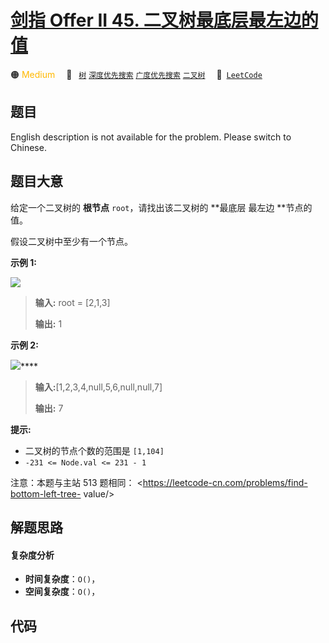 # [剑指 Offer II 45. 二叉树最底层最左边的值](https://leetcode.cn/problems/LwUNpT)

🟠 <font color=#ffb800>Medium</font>&emsp; 🔖&ensp; [`树`](/outline/tag/tree.md) [`深度优先搜索`](/outline/tag/depth-first-search.md) [`广度优先搜索`](/outline/tag/breadth-first-search.md) [`二叉树`](/outline/tag/binary-tree.md)&emsp; 🔗&ensp;[`LeetCode`](https://leetcode.cn/problems/LwUNpT)

## 题目

English description is not available for the problem. Please switch to
Chinese.


## 题目大意

给定一个二叉树的 **根节点** `root`，请找出该二叉树的 **最底层  最左边 **节点的值。

假设二叉树中至少有一个节点。



**示例 1:**

![](https://assets.leetcode.com/uploads/2020/12/14/tree1.jpg)

> 
> 
> 
> 
> 
> **输入:** root = [2,1,3]
> 
> **输出:** 1
> 
> 

**示例 2:**

![](https://assets.leetcode.com/uploads/2020/12/14/tree2.jpg)****

> 
> 
> 
> 
> 
> **输入:**[1,2,3,4,null,5,6,null,null,7]
> 
> **输出:** 7
> 
> 



**提示:**

  * 二叉树的节点个数的范围是 `[1,104]`
  * `-231 <= Node.val <= 231 - 1` 



注意：本题与主站 513 题相同： <https://leetcode-cn.com/problems/find-bottom-left-tree-
value/>


## 解题思路

#### 复杂度分析

- **时间复杂度**：`O()`，
- **空间复杂度**：`O()`，

## 代码

```javascript

```